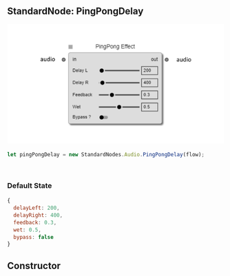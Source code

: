 ## StandardNode: PingPongDelay

<img class="zoomable" alt="PingPongDelay standard node" src="/images/standard-nodes/audio/ping-pong-delay.png" />

<Hierarchy :extend="{name: 'Node', link: '../../api/classes/node.html'}" />
<br/>

```js
let pingPongDelay = new StandardNodes.Audio.PingPongDelay(flow);
```

<br/>

### Default State

```js
{
  delayLeft: 200,
  delayRight: 400,
  feedback: 0.3,
  wet: 0.5,
  bypass: false
}
```

## Constructor

<Method type="method">
  <template v-slot:signature>
    new PingPongDelay(<strong>flow: </strong><em><Ref to="../../api/classes/flow">Flow</Ref></em>,
    <strong>options?: </strong><em><Ref to="../../api/interfaces/node-creator-options">NodeCreatorOptions</Ref></em>):
    <em><Ref to="#standardnode-pingpongdelay">PingPongDelay</Ref></em>
  </template>
  <template v-slot:params>
    <Param name="flow">
      <em><Ref to="../../api/classes/flow">Flow</Ref></em>
    </Param>
    <Param name="options?">
      <em><Ref to="../../api/interfaces/node-creator-options">NodeCreatorOptions</Ref></em>
      <template v-slot:default-value>
        <em>{}</em>
      </template>
    </Param>
  </template>
</Method>
